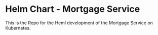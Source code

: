 ﻿# Helm Chart - Mortgage Service
 
 This is the Repo for the Heml development of the Mortgage Service on Kubernetes. 
